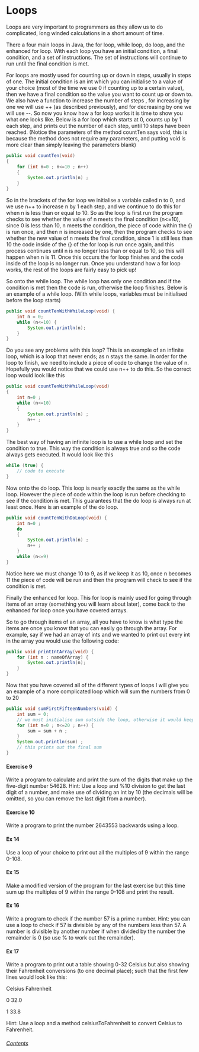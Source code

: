 Loops
===
		
Loops are very important to programmers as they allow us to do complicated, long winded calculations in a short amount of time.
		
There a four main loops in Java, the for loop, while loop, do loop, and the enhanced for loop.  With each loop you have an initial condition, a final condition, and a set of instructions.  The set of instructions will continue to run until the final condition is met.
		
For loops are mostly used for counting up or down in steps, usually in steps of one.  The initial condition is an int which you can initialise to a value of your choice (most of the time we use 0 if counting up to a certain value), then we have a final condition so the value you want to count up or down to.  We also have a function to increase the number of steps , for increasing by one we will use ++ (as described previously), and for decreasing by one we will use --.  So now you know how a for loop works it is time to show you what one looks like.  Below is a for loop which starts at 0, counts up by 1 each step, and prints out the number of each step, until 10 steps have been reached.  (Notice the parameters of the method countTen says void, this is because the method does not require any parameters, and putting void is more clear than simply leaving the parameters blank)
		
```java
public void countTen(void)
{
	for (int n=0 ; n<=10 ; n++)
	{
		System.out.println(n) ;
	}
}
```
		
So in the brackets of the for loop we initialise a variable called n to 0, and we use n++ to increase n by 1 each step, and we continue to do this for when n is less than or equal to 10.  So as the loop is first run the program checks to see whether the value of n meets the final condition (n<=10), since 0 is less than 10, n meets the condition, the piece of code within the {} is run once, and then n is increased by one, then the program checks to see whether the new value of n meets the final condition, since 1 is still less than 10 the code inside of the {} of the for loop is run once again, and this process continues until n is no longer less than or equal to 10, so this will happen when n is 11.  Once this occurs the for loop finishes and the code inside of the loop is no longer run.  Once you understand how a for loop works, the rest of the loops are fairly easy to pick up!
		
So onto the while loop.  The while loop has only one condition and if the condition is met then the code is run, otherwise the loop finishes.  Below is an example of a while loop. (With while loops, variables must be initialised before the loop starts)
		 
```java
public void countTenWithWhileLoop(void) {
	int n = 0;
	while (n<=10) {
		System.out.println(n);
	}
}
```
		
Do you see any problems with this loop?  This is an example of an infinite loop, which is a loop that never ends; as n stays the same.  In order for the loop to finish, we need to include a piece of code to change the value of n.  Hopefully you would notice that we could use n++ to do this.  So the correct loop would look like this
		
```java
public void countTenWithWhileLoop(void)
{
	int n=0 ;
	while (n<=10)
	{
		System.out.println(n) ;
		n++ ;
	}
}
```
		
The best way of having an infinite loop is to use a while loop and set the condition to true. This way the condition is always true and so the code always gets executed.  It would look like this
		
```java
while (true) {
	// code to execute
}
```
		
Now onto the do loop.  This loop is nearly exactly the same as the while loop.  However the piece of code within the loop is run before checking to see if the condition is met.  This guarantees that the do loop is always run at least once.  Here is an example of the do loop.
		
```java
public void countTenWithDoLoop(void) {
	int n=0 ;
	do
	{
		System.out.println(n) ;
		n++ ;
	}
	while (n<=9)
}
```
		
Notice here we must change 10 to 9, as if we keep it as 10, once n becomes 11 the piece of code will be run and then the program will check to see if the condition is met.
		
Finally the enhanced for loop.  This for loop is mainly used for going through items of an array (something you will learn about later), come back to the enhanced for loop once you have covered arrays.
		
So to go through items of an array, all you have to know is what type the items are once you know that you can easily go through the array.  For example, say if we had an array of ints and we wanted to print out every int in the array you would use the following code:
		
```java
public void printIntArray(void) {
	for (int n : nameOfArray) {
		System.out.println(n);
	}
}
```
		
Now that you have covered all of the different types of loops I will give you an example of a more complicated loop which will sum the numbers from 0 to 20
	
```java
public void sumFirstFifteenNumbers(void) {
	int sum = 0;
	// we must initialise sum outside the loop, otherwise it would keep getting initialised to 0 each time the loop runs
	for (int n=0 ; n<=20 ; n++) {
		sum = sum + n ;
	}
	System.out.println(sum) ;
	// this prints out the final sum
}
```

#### Exercise 9 
Write a program to calculate and print the sum of the digits that make up the five-digit number 54628.
Hint: Use a loop and %10 division to get the last digit of a number, and make use of dividing an int by 10 (the decimals will be omitted, so you can remove the last digit from a number).
		
#### Exercise 10
Write a program to print the number 2643553 backwards using a loop.

#### Ex 14
Use a loop of your choice to print out all the multiples of 9 within the range 0-108.
		
#### Ex 15
Make a modified version of the program for the last exercise but this time sum up the multiples of 9 within the range 0-108 and print the result.
		
#### Ex 16
Write a program to check if the number 57 is a prime number.
Hint: you can use a loop to check if 57 is divisible by any of the numbers less than 57.  A number is divisible by another number if when divided by the number the remainder is 0 (so use % to work out the remainder).
		
#### Ex 17
Write a program to print out a table showing 0-32 Celsius but also showing their Fahrenheit conversions (to one decimal place); such that the first few lines would look like this:
		
Celsius	Fahrenheit
		
0		32.0
		
1		33.8
		
Hint: Use a loop and a method celsiusToFahrenheit to convert Celsius to Fahrenheit.
		
###### [Contents](https://github.com/BillsJ/cadmus/blob/master/Chapter-1/Part%20I:%20Introduction_and_contents.md#contents)
